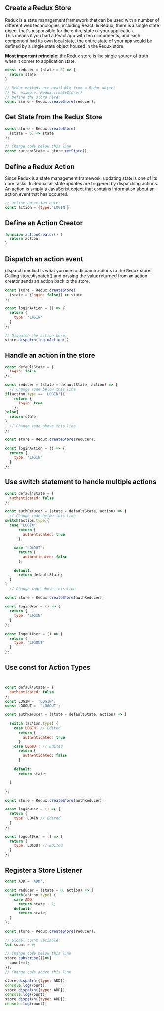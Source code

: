## Create a Redux Store
Redux is a state management framework that can be used with a number of different web technologies, including React.
In Redux, there is a single state object that's responsible for the entire state of your application. <br>
This means if you had a React app with ten components, and each component had its own local state, the entire state of your app would be defined by a single state object housed in the Redux store. 

**Most important principle**: the Redux store is the single source of truth when it comes to application state.
```js
const reducer = (state = 5) => {
  return state;
}

// Redux methods are available from a Redux object
// For example: Redux.createStore()
// Define the store here:
const store = Redux.createStore(reducer);
```

## Get State from the Redux Store
```js
const store = Redux.createStore(
  (state = 5) => state
);

// Change code below this line
const currentState = store.getState();
```

## Define a Redux Action
Since Redux is a state management framework, updating state is one of its core tasks. In Redux, all state updates are triggered by dispatching actions. An action is simply a JavaScript object that contains information about an action event that has occurred.
```js
// Define an action here:
const action = {type:'LOGIN'};
```

## Define an Action Creator
```jsx
function actionCreator() {
  return action;
}
```

## Dispatch an action event
dispatch method is what you use to dispatch actions to the Redux store. Calling store.dispatch() and passing the value returned from an action creator sends an action back to the store.
```jsx
const store = Redux.createStore(
  (state = {login: false}) => state
);

const loginAction = () => {
  return {
    type: 'LOGIN'
  }
};

// Dispatch the action here:
store.dispatch(loginAction())
```

## Handle an action in the store
```jsx
const defaultState = {
  login: false
};

const reducer = (state = defaultState, action) => {
  // Change code below this line
if(action.type == 'LOGIN'){
    return {
      login: true
    };
}else{
  return state;
}
  // Change code above this line
};

const store = Redux.createStore(reducer);

const loginAction = () => {
  return {
    type: 'LOGIN'
  }
};
```

## Use switch statement to handle multiple actions
```jsx
const defaultState = {
  authenticated: false
};

const authReducer = (state = defaultState, action) => {
  // Change code below this line
switch(action.type){
  case "LOGIN":
      return {
        authenticated: true
      };

    case "LOGOUT":
      return {
        authenticated: false
      };

    default:
      return defaultState;
  }
}
  // Change code above this line

const store = Redux.createStore(authReducer);

const loginUser = () => {
  return {
    type: 'LOGIN'
  }
};

const logoutUser = () => {
  return {
    type: 'LOGOUT'
  }
};
```

## Use const for Action Types
```jsx


const defaultState = {
  authenticated: false
};
const LOGIN =  'LOGIN';
const LOGOUT =  'LOGOUT';

const authReducer = (state = defaultState, action) => {

  switch (action.type) {
    case LOGIN: // Edited 
      return {
        authenticated: true
      }
    case LOGOUT: // Edited 
      return {
        authenticated: false
      }

    default:
      return state;

  }

};

const store = Redux.createStore(authReducer);

const loginUser = () => {
  return {
    type: LOGIN // Edited
  }
};

const logoutUser = () => {
  return {
    type: LOGOUT // Edited
  }
};
```

## Register a Store Listener
```jsx
const ADD = 'ADD';

const reducer = (state = 0, action) => {
  switch(action.type) {
    case ADD:
      return state + 1;
    default:
      return state;
  }
}; 

const store = Redux.createStore(reducer);

// Global count variable:
let count = 0;

// Change code below this line
store.subscribe(()=>{
  count+=1;
});
// Change code above this line

store.dispatch({type: ADD});
console.log(count);
store.dispatch({type: ADD});
console.log(count);
store.dispatch({type: ADD});
console.log(count);
```


